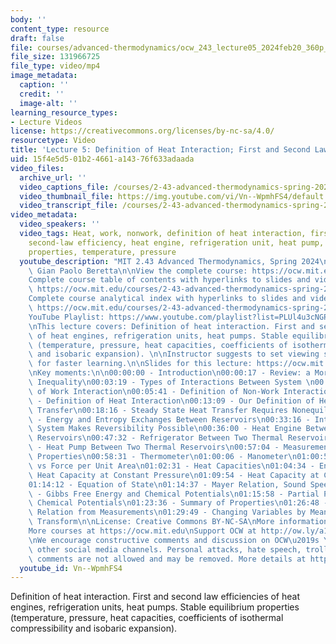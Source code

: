 ```yaml
---
body: ''
content_type: resource
draft: false
file: courses/advanced-thermodynamics/ocw_243_lecture05_2024feb20_360p_16_9.mp4
file_size: 131966725
file_type: video/mp4
image_metadata:
  caption: ''
  credit: ''
  image-alt: ''
learning_resource_types:
- Lecture Videos
license: https://creativecommons.org/licenses/by-nc-sa/4.0/
resourcetype: Video
title: 'Lecture 5: Definition of Heat Interaction; First and Second Law Efficiencies'
uid: 15f4e5d5-01b2-4661-a143-76f633adaada
video_files:
  archive_url: ''
  video_captions_file: /courses/2-43-advanced-thermodynamics-spring-2024/15TEULYpbL12fMVvaB7Afg8291VL8qO6U_transcript.webvtt
  video_thumbnail_file: https://img.youtube.com/vi/Vn--WpmhFS4/default.jpg
  video_transcript_file: /courses/2-43-advanced-thermodynamics-spring-2024/15TEULYpbL12fMVvaB7Afg8291VL8qO6U_transcript.pdf
video_metadata:
  video_speakers: ''
  video_tags: Heat, work, nonwork, definition of heat interaction, first-law efficiency,
    second-law efficiency, heat engine, refrigeration unit, heat pump, stable equilibrium
    properties, temperature, pressure
  youtube_description: "MIT 2.43 Advanced Thermodynamics, Spring 2024\nInstructor:\
    \ Gian Paolo Beretta\n\nView the complete course: https://ocw.mit.edu/courses/2-43-advanced-thermodynamics-spring-2024/\n\
    Complete course table of contents with hyperlinks to slides and video timestamps:\
    \ https://ocw.mit.edu/courses/2-43-advanced-thermodynamics-spring-2024/resources/mit2_43_s24_toc_slides_pdf/\n\
    Complete course analytical index with hyperlinks to slides and video timestamps:\
    \ https://ocw.mit.edu/courses/2-43-advanced-thermodynamics-spring-2024/resources/mit2_43_s24_index_slides_pdf/\n\
    YouTube Playlist: https://www.youtube.com/playlist?list=PLUl4u3cNGP6309d0oJDiVo1CvxUQXJ2il\n\
    \nThis lecture covers: Definition of heat interaction. First and second law efficiencies\
    \ of heat engines, refrigeration units, heat pumps. Stable equilibrium properties\
    \ (temperature, pressure, heat capacities, coefficients of isothermal compressibility\
    \ and isobaric expansion). \n\nInstructor suggests to set viewing speed at 1.5\
    \ for faster learning.\n\nSlides for this lecture: https://ocw.mit.edu/courses/2-43-advanced-thermodynamics-spring-2024/resources/mit2_43_s24_lec05_pdf/\n\
    \nKey moments:\n\n00:00:00 - Introduction\n00:00:17 - Review: a More Precise Clausius\
    \ Inequality\n00:03:19 - Types of Interactions Between System \n00:03:40 - Definition\
    \ of Work Interaction\n00:05:41 - Definition of Non-Work Interaction\n00:07:18\
    \ - Definition of Heat Interaction\n00:13:09 - Our Definition of Heat versus Heat\
    \ Transfer\n00:18:16 - Steady State Heat Transfer Requires Nonequilibrium\n00:29:59\
    \ - Energy and Entropy Exchanges Between Reservoirs\n00:33:16 - Interposing a\
    \ System Makes Reversibility Possible\n00:36:00 - Heat Engine Between Two Thermal\
    \ Reservoirs\n00:47:32 - Refrigerator Between Two Thermal Reservoirs\n00:54:17\
    \ - Heat Pump Between Two Thermal Reservoirs\n00:57:04 - Measurements of Stable-Equilibrium\
    \ Properties\n00:58:31 - Thermometer\n01:00:06 - Manometer\n01:00:58 - Pressure\
    \ vs Force per Unit Area\n01:02:31 - Heat Capacities\n01:04:34 - Enthalpy and\
    \ Heat Capacity at Constant Pressure\n01:09:54 - Heat Capacity at Constant Volume\n\
    01:14:12 - Equation of State\n01:14:37 - Mayer Relation, Sound Speed, Etc\n01:15:45\
    \ - Gibbs Free Energy and Chemical Potentials\n01:15:58 - Partial Pressures and\
    \ Chemical Potentials\n01:23:36 - Summary of Properties\n01:26:48 - Fundamental\
    \ Relation from Measurements\n01:29:49 - Changing Variables by Means of Legendre\
    \ Transform\n\nLicense: Creative Commons BY-NC-SA\nMore information at https://ocw.mit.edu/terms\n\
    More courses at https://ocw.mit.edu\nSupport OCW at http://ow.ly/a1If50zVRlQ\n\
    \nWe encourage constructive comments and discussion on OCW\u2019s YouTube and\
    \ other social media channels. Personal attacks, hate speech, trolling, and inappropriate\
    \ comments are not allowed and may be removed. More details at https://ocw.mit.edu/comments."
  youtube_id: Vn--WpmhFS4
---
```

Definition of heat interaction. First and second law efficiencies of heat engines, refrigeration units, heat pumps. Stable equilibrium properties (temperature, pressure, heat capacities, coefficients of isothermal compressibility and isobaric expansion).